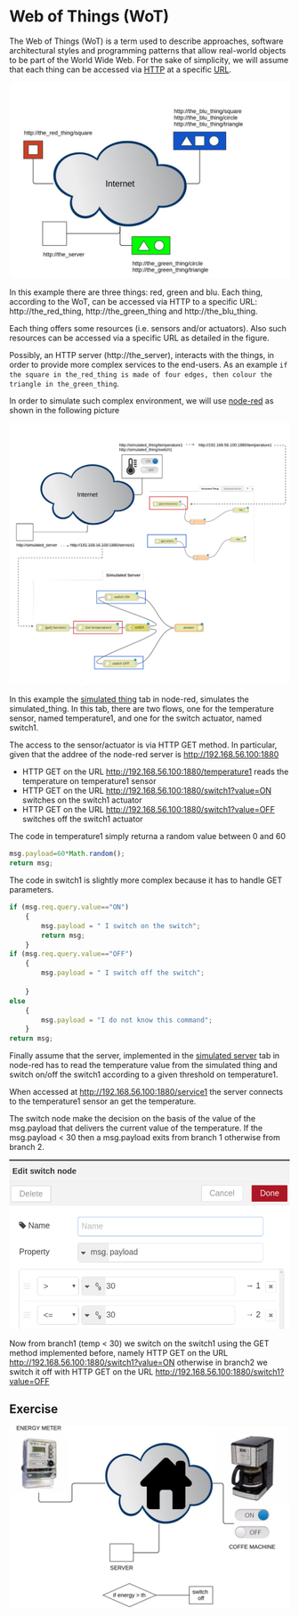 # Web of Things (WoT)

The Web of Things (WoT) is a term used to describe approaches, software architectural styles and programming patterns that allow real-world objects to be part of the World Wide Web. For the sake of simplicity, we will assume that each thing can be accessed via [HTTP](https://en.wikipedia.org/wiki/Hypertext_Transfer_Protocol) at a specific [URL](https://en.wikipedia.org/wiki/URL). 

![](/assets/web_of_things1.jpg) 

In this example there are three things: red, green and blu. Each thing, according to the WoT,  can be accessed via HTTP to a specific URL: http://the_red_thing, http://the_green_thing and http://the_blu_thing. 

Each thing offers some resources (i.e. sensors and/or actuators). Also such resources can be accessed via a specific URL as detailed  in the figure.

Possibly, an HTTP server (http://the_server), interacts with the things, in order to provide more complex services to the end-users. As an example ``if the square in the_red_thing is made of four edges, then colour the triangle in the_green_thing``. 

In order to simulate such complex environment, we will use [node-red](https://nodered.org/) as shown in the following picture

![](/assets/node-red-ex1.png) 

In this example the [simulated thing](/code/simulated_thing.nrd) tab in node-red, simulates the simulated_thing. In this tab, there are two flows, one for the temperature sensor, named temperature1, and one for the switch actuator, named switch1.

The access to the sensor/actuator is via HTTP GET method. In particular, given that the addree of the node-red server is http://192.168.56.100:1880

* HTTP GET on the URL http://192.168.56.100:1880/temperature1 reads the temperature on temperature1 sensor
* HTTP GET on the URL http://192.168.56.100:1880/switch1?value=ON switches on the switch1 actuator
* HTTP GET on the URL http://192.168.56.100:1880/switch1?value=OFF switches off the switch1 actuator

The code in temperature1 simply returna a random value between 0 and 60 

```js
msg.payload=60*Math.random();
return msg;
```

The code in switch1 is slightly more complex because it has to handle GET parameters. 

```js
if (msg.req.query.value=="ON")
    {
        msg.payload = " I switch on the switch";
        return msg;
    }
if (msg.req.query.value=="OFF")
    {
        msg.payload = " I switch off the switch";
        
    }
else
    {
        msg.payload = "I do not know this command";
    }
return msg;
```

Finally assume that the server, implemented in the [simulated server](/code/simulated_server.nrd) tab in node-red has to read the temperature value from the simulated thing and switch on/off the switch1 according to a given threshold on temperature1.

When accessed at http://192.168.56.100:1880/service1 the server connects to the temperature1 sensor an get the temperature. 

The switch node make the decision on the basis of the value of the msg.payload that delivers the current value of the temperature. If the msg.payload < 30 then a msg.payload exits from branch 1 otherwise from branch 2.

![](/assets/switch.png) 

Now from branch1 (temp < 30) we switch on the switch1 using the GET method implemented before, namely  HTTP GET on the URL http://192.168.56.100:1880/switch1?value=ON otherwise in branch2 we switch it off with  HTTP GET on the URL http://192.168.56.100:1880/switch1?value=OFF

## Exercise

![](/assets/exercise2.jpg) 
